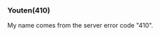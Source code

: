 ### Youten(410)
My name comes from the server error code "410".
<!--
**youten410/youten410** is a ✨ _special_ ✨ repository because its `README.md` (this file) appears on your GitHub profile.

Here are some ideas to get you started:

- 🔭 I’m currently working on ...
- 🌱 I’m currently learning ...
- 👯 I’m looking to collaborate on ...
- 🤔 I’m looking for help with ...
- 💬 Ask me about ...
- 📫 How to reach me: ...
- 😄 Pronouns: ...
- ⚡ Fun fact: ...
-->

<!--
<p align="left"> 
  <img alt="Top Langs" height="150px" src="https://github-readme-stats.vercel.app/api/top-langs/?username=youten410&layout=compact&count_private=true&show_icons=true&theme=tokyonight" />
  <img alt="github stats" height="150px" src="https://github-readme-stats.vercel.app/api?username=youten410&count_private=true&show_icons=true&show_icons=true&theme=tokyonight" />
</p>
-->
<!--
[![trophy](https://github-profile-trophy.vercel.app/?username=youten410&theme=tokyonight&column=7
)](https://github.com/ryo-ma/github-profile-trophy)
<!--

![](http://github-profile-summary-cards.vercel.app/api/cards/profile-details?username=youten410&theme=default)
![](http://github-profile-summary-cards.vercel.app/api/cards/stats?username=youten410&theme=default)

[エアコンタイマー](https://apps.apple.com/jp/app/%E3%82%A8%E3%82%A2%E3%82%B3%E3%83%B3%E3%82%BF%E3%82%A4%E3%83%9E%E3%83%BC/id6450660620)

[ニュースワイプ](https://apps.apple.com/jp/app/%E3%83%8B%E3%83%A5%E3%83%BC%E3%82%B9%E3%83%AF%E3%82%A4%E3%83%97/id6449730247)

[me good](https://apps.apple.com/jp/app/me-good/id6461214990)
